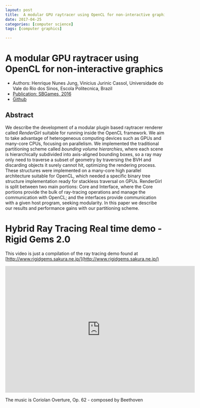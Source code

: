 ```yaml
---
layout: post
title:  A modular GPU raytracer using OpenCL for non-interactive graphics
date: 2017-04-25
categories: [computer science]
tags: [computer graphics]

---
```



# A modular GPU raytracer using OpenCL for non-interactive graphics

* Authors: Henrique Nunes Jung, Vinicius Jurinic Cassol, Universidade do Vale do Rio dos Sinos, Escola Politecnica, Brazil
* [Publication: SBGames, 2016](http://www.sbgames.org/sbgames2016/downloads/anais/157507.pdf)
* [Github](https://github.com/henriquenj/rendergirl)

## Abstract

We describe the development of a modular plugin based raytracer renderer called *RenderGirl* suitable for running inside the OpenCL framework. We aim to take advantage of heterogeneous computing devices such as GPUs and many-core CPUs, focusing on parallelism. We implemented the traditional partitioning scheme called *bounding volume hierarchies*, where each scene is hierarchically subdivided into axis-aligned bounding boxes, so a ray may only need to traverse a subset of geometry by traversing the BVH and discarding objects it surely cannot hit, optimizing the rendering process. These structures were implemented on a many-core high parallel architecture suitable for OpenCL, which needed a specific binary tree structure implementation ready for stackless traversal on GPUs. RenderGirl is split between two main portions: Core and Interface, where the Core portions provide the bulk of ray-tracing operations and manage the communication with OpenCL; and the interfaces provide communication with a given host program, seeking modularity. In this paper we describe our results and performance gains with our partitioning scheme.


# Hybrid Ray Tracing Real time demo - Rigid Gems 2.0

This video is just a compilation of the ray tracing demo found at [http://www.rigidgems.sakura.ne.jp/](http://www.rigidgems.sakura.ne.jp/)

<iframe width="600" height="400" src="https://www.youtube.com/embed/pm85W-f7xuk" frameborder="0" allowfullscreen></iframe>

The music is Coriolan Overture, Op. 62 - composed by Beethoven